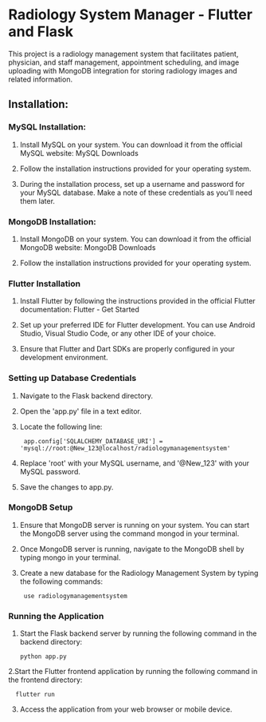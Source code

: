 # Radiology System Manager - Flutter and Flask
This project is a radiology management system that facilitates patient, physician, and staff management, appointment scheduling, and image uploading with MongoDB integration for storing radiology images and related information.



## Installation:


### MySQL Installation:

1. Install MySQL on your system. You can download it from the official MySQL website: MySQL Downloads

2. Follow the installation instructions provided for your operating system.

3. During the installation process, set up a username and password for your MySQL database. Make a note of these credentials as you'll need them later.

### MongoDB Installation:

1. Install MongoDB on your system. You can download it from the official MongoDB website: MongoDB Downloads

2. Follow the installation instructions provided for your operating system.

### Flutter Installation

1. Install Flutter by following the instructions provided in the official Flutter documentation: Flutter - Get Started

2. Set up your preferred IDE for Flutter development. You can use Android Studio, Visual Studio Code, or any other IDE of your choice.

3. Ensure that Flutter and Dart SDKs are properly configured in your development environment.

### Setting up Database Credentials

1. Navigate to the Flask backend directory.

2. Open the 'app.py' file in a text editor.

3. Locate the following line:

        app.config['SQLALCHEMY_DATABASE_URI'] = 'mysql://root:@New_123@localhost/radiologymanagementsystem'

4. Replace 'root' with your MySQL username, and '@New_123' with your MySQL password.

5. Save the changes to app.py.

### MongoDB Setup

1. Ensure that MongoDB server is running on your system. You can start the MongoDB server using the command mongod in your terminal.

2. Once MongoDB server is running, navigate to the MongoDB shell by typing mongo in your terminal.

3. Create a new database for the Radiology Management System by typing the following commands:

        use radiologymanagementsystem


### Running the Application
1. Start the Flask backend server by running the following command in the backend directory:

       python app.py

2.Start the Flutter frontend application by running the following command in the frontend directory:

      flutter run

3. Access the application from your web browser or mobile device.
